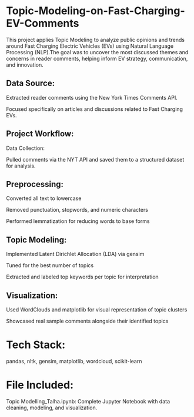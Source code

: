 # Topic-Modeling-on-Fast-Charging-EV-Comments
This project applies Topic Modeling to analyze public opinions and trends around Fast Charging Electric Vehicles (EVs) using Natural Language Processing (NLP).The goal was to uncover the most discussed themes and concerns in reader comments, helping inform EV strategy, communication, and innovation.

## Data Source:
Extracted reader comments using the New York Times Comments API.

Focused specifically on articles and discussions related to Fast Charging EVs.

## Project Workflow:
Data Collection:

Pulled comments via the NYT API and saved them to a structured dataset for analysis.

## Preprocessing:

Converted all text to lowercase

Removed punctuation, stopwords, and numeric characters

Performed lemmatization for reducing words to base forms

## Topic Modeling:

Implemented Latent Dirichlet Allocation (LDA) via gensim

Tuned for the best number of topics

Extracted and labeled top keywords per topic for interpretation

## Visualization:

Used WordClouds and matplotlib for visual representation of topic clusters

Showcased real sample comments alongside their identified topics

# Tech Stack:
pandas, nltk, gensim, matplotlib, wordcloud, scikit-learn

# File Included:
Topic Modelling_Talha.ipynb: Complete Jupyter Notebook with data cleaning, modeling, and visualization.
